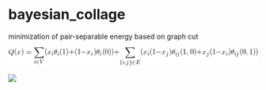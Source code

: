 # bayesian_collage
minimization of pair-separable energy based on graph cut

![](data/CodeCogsEqn(1).gif)

![](https://github.com/eugenbobrov/bayesian_collage/blob/master/data/my.png)
